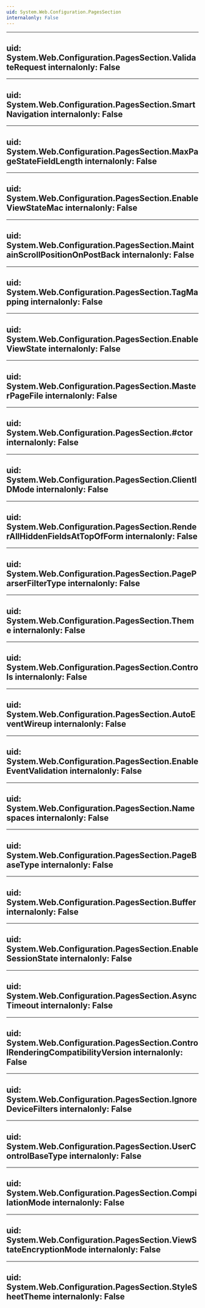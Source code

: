 ```yaml
---
uid: System.Web.Configuration.PagesSection
internalonly: False
---
```


---
uid: System.Web.Configuration.PagesSection.ValidateRequest
internalonly: False
---

---
uid: System.Web.Configuration.PagesSection.SmartNavigation
internalonly: False
---

---
uid: System.Web.Configuration.PagesSection.MaxPageStateFieldLength
internalonly: False
---

---
uid: System.Web.Configuration.PagesSection.EnableViewStateMac
internalonly: False
---

---
uid: System.Web.Configuration.PagesSection.MaintainScrollPositionOnPostBack
internalonly: False
---

---
uid: System.Web.Configuration.PagesSection.TagMapping
internalonly: False
---

---
uid: System.Web.Configuration.PagesSection.EnableViewState
internalonly: False
---

---
uid: System.Web.Configuration.PagesSection.MasterPageFile
internalonly: False
---

---
uid: System.Web.Configuration.PagesSection.#ctor
internalonly: False
---

---
uid: System.Web.Configuration.PagesSection.ClientIDMode
internalonly: False
---

---
uid: System.Web.Configuration.PagesSection.RenderAllHiddenFieldsAtTopOfForm
internalonly: False
---

---
uid: System.Web.Configuration.PagesSection.PageParserFilterType
internalonly: False
---

---
uid: System.Web.Configuration.PagesSection.Theme
internalonly: False
---

---
uid: System.Web.Configuration.PagesSection.Controls
internalonly: False
---

---
uid: System.Web.Configuration.PagesSection.AutoEventWireup
internalonly: False
---

---
uid: System.Web.Configuration.PagesSection.EnableEventValidation
internalonly: False
---

---
uid: System.Web.Configuration.PagesSection.Namespaces
internalonly: False
---

---
uid: System.Web.Configuration.PagesSection.PageBaseType
internalonly: False
---

---
uid: System.Web.Configuration.PagesSection.Buffer
internalonly: False
---

---
uid: System.Web.Configuration.PagesSection.EnableSessionState
internalonly: False
---

---
uid: System.Web.Configuration.PagesSection.AsyncTimeout
internalonly: False
---

---
uid: System.Web.Configuration.PagesSection.ControlRenderingCompatibilityVersion
internalonly: False
---

---
uid: System.Web.Configuration.PagesSection.IgnoreDeviceFilters
internalonly: False
---

---
uid: System.Web.Configuration.PagesSection.UserControlBaseType
internalonly: False
---

---
uid: System.Web.Configuration.PagesSection.CompilationMode
internalonly: False
---

---
uid: System.Web.Configuration.PagesSection.ViewStateEncryptionMode
internalonly: False
---

---
uid: System.Web.Configuration.PagesSection.StyleSheetTheme
internalonly: False
---
